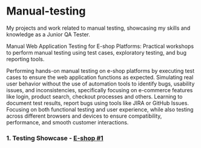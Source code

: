 # Manual-testing

My projects and work related to manual testing, showcasing my skills and knowledge as a Junior QA Tester.

Manual Web Application Testing for E-shop Platforms: Practical workshops to perform manual testing using test cases, exploratory testing, and bug reporting tools.

Performing hands-on manual testing on e-shop platforms by executing test cases to ensure the web application functions as expected. Simulating real user behavior without the use of automation tools to identify bugs, usability issues, and inconsistencies, specifically focusing on e-commerce features like login, product search, checkout processes and others. Learning to document test results, report bugs using tools like JIRA or GitHub Issues. Focusing on both functional testing and user experience, while also testing across different browsers and devices to ensure compatibility, performance, and smooth customer interactions.

### 1. Testing Showcase - [E-shop #1](https://github.com/grettjott/Manual-Testing/tree/main/big-box)
